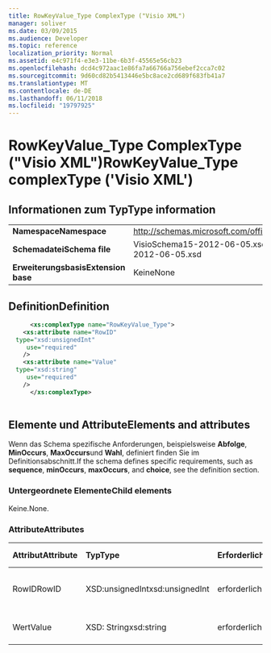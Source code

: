 ```yaml
---
title: RowKeyValue_Type ComplexType ("Visio XML")
manager: soliver
ms.date: 03/09/2015
ms.audience: Developer
ms.topic: reference
localization_priority: Normal
ms.assetid: e4c971f4-e3e3-11be-6b3f-45565e56cb23
ms.openlocfilehash: dcd4c972aac1e86fa7a66766a756ebef2cca7c02
ms.sourcegitcommit: 9d60cd82b5413446e5bc8ace2cd689f683fb41a7
ms.translationtype: MT
ms.contentlocale: de-DE
ms.lasthandoff: 06/11/2018
ms.locfileid: "19797925"
---
```

# <a name="rowkeyvaluetype-complextype-visio-xml"></a><span data-ttu-id="3bf9d-102">RowKeyValue_Type ComplexType ("Visio XML")</span><span class="sxs-lookup"><span data-stu-id="3bf9d-102">RowKeyValue_Type complexType ('Visio XML')</span></span>

## <a name="type-information"></a><span data-ttu-id="3bf9d-103">Informationen zum Typ</span><span class="sxs-lookup"><span data-stu-id="3bf9d-103">Type information</span></span>

|||
|:-----|:-----|
|<span data-ttu-id="3bf9d-104">**Namespace**</span><span class="sxs-lookup"><span data-stu-id="3bf9d-104">**Namespace**</span></span> <br/> |http://schemas.microsoft.com/office/visio/2011/1/core  <br/> |
|<span data-ttu-id="3bf9d-105">**Schemadatei**</span><span class="sxs-lookup"><span data-stu-id="3bf9d-105">**Schema file**</span></span> <br/> |<span data-ttu-id="3bf9d-106">VisioSchema15-2012-06-05.xsd</span><span class="sxs-lookup"><span data-stu-id="3bf9d-106">VisioSchema15-2012-06-05.xsd</span></span>  <br/> |
|<span data-ttu-id="3bf9d-107">**Erweiterungsbasis**</span><span class="sxs-lookup"><span data-stu-id="3bf9d-107">**Extension base**</span></span> <br/> |<span data-ttu-id="3bf9d-108">Keine</span><span class="sxs-lookup"><span data-stu-id="3bf9d-108">None</span></span>  <br/> |
   
## <a name="definition"></a><span data-ttu-id="3bf9d-109">Definition</span><span class="sxs-lookup"><span data-stu-id="3bf9d-109">Definition</span></span>

```XML
      <xs:complexType name="RowKeyValue_Type">
    <xs:attribute name="RowID"
  type="xsd:unsignedInt"
     use="required"
    />
    <xs:attribute name="Value"
  type="xsd:string"
     use="required"
    />
      </xs:complexType>
      
```

## <a name="elements-and-attributes"></a><span data-ttu-id="3bf9d-110">Elemente und Attribute</span><span class="sxs-lookup"><span data-stu-id="3bf9d-110">Elements and attributes</span></span>

<span data-ttu-id="3bf9d-111">Wenn das Schema spezifische Anforderungen, beispielsweise **Abfolge**, **MinOccurs**, **MaxOccurs**und **Wahl**, definiert finden Sie im Definitionsabschnitt.</span><span class="sxs-lookup"><span data-stu-id="3bf9d-111">If the schema defines specific requirements, such as **sequence**, **minOccurs**, **maxOccurs**, and **choice**, see the definition section.</span></span> 
  
### <a name="child-elements"></a><span data-ttu-id="3bf9d-112">Untergeordnete Elemente</span><span class="sxs-lookup"><span data-stu-id="3bf9d-112">Child elements</span></span>

<span data-ttu-id="3bf9d-113">Keine.</span><span class="sxs-lookup"><span data-stu-id="3bf9d-113">None.</span></span>
  
### <a name="attributes"></a><span data-ttu-id="3bf9d-114">Attribute</span><span class="sxs-lookup"><span data-stu-id="3bf9d-114">Attributes</span></span>

|<span data-ttu-id="3bf9d-115">**Attribut**</span><span class="sxs-lookup"><span data-stu-id="3bf9d-115">**Attribute**</span></span>|<span data-ttu-id="3bf9d-116">**Typ**</span><span class="sxs-lookup"><span data-stu-id="3bf9d-116">**Type**</span></span>|<span data-ttu-id="3bf9d-117">**Erforderlich**</span><span class="sxs-lookup"><span data-stu-id="3bf9d-117">**Required**</span></span>|<span data-ttu-id="3bf9d-118">**Beschreibung**</span><span class="sxs-lookup"><span data-stu-id="3bf9d-118">**Description**</span></span>|<span data-ttu-id="3bf9d-119">**Mögliche Werte**</span><span class="sxs-lookup"><span data-stu-id="3bf9d-119">**Possible values**</span></span>|
|:-----|:-----|:-----|:-----|:-----|
|<span data-ttu-id="3bf9d-120">RowID</span><span class="sxs-lookup"><span data-stu-id="3bf9d-120">RowID</span></span>  <br/> |<span data-ttu-id="3bf9d-121">XSD:unsignedInt</span><span class="sxs-lookup"><span data-stu-id="3bf9d-121">xsd:unsignedInt</span></span>  <br/> |<span data-ttu-id="3bf9d-122">erforderlich</span><span class="sxs-lookup"><span data-stu-id="3bf9d-122">required</span></span>  <br/> ||<span data-ttu-id="3bf9d-123">Werte des Typs Xsd:unsignedInt.</span><span class="sxs-lookup"><span data-stu-id="3bf9d-123">Values of the xsd:unsignedInt type.</span></span>  <br/> |
|<span data-ttu-id="3bf9d-124">Wert</span><span class="sxs-lookup"><span data-stu-id="3bf9d-124">Value</span></span>  <br/> |<span data-ttu-id="3bf9d-125">XSD: String</span><span class="sxs-lookup"><span data-stu-id="3bf9d-125">xsd:string</span></span>  <br/> |<span data-ttu-id="3bf9d-126">erforderlich</span><span class="sxs-lookup"><span data-stu-id="3bf9d-126">required</span></span>  <br/> ||<span data-ttu-id="3bf9d-127">Werte des Typs xsd: String.</span><span class="sxs-lookup"><span data-stu-id="3bf9d-127">Values of the xsd:string type.</span></span>  <br/> |
   

